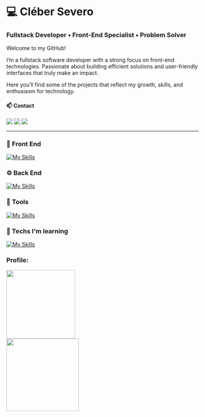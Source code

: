 ﻿

 # 💻 Cléber Severo

 ### Fullstack Developer • Front-End Specialist • Problem Solver

Welcome to my GitHub! 

I’m a fullstack software developer with a strong focus on front-end technologies. Passionate about building efficient solutions and user-friendly interfaces that truly make an impact.

Here you’ll find some of the projects that reflect my growth, skills, and enthusiasm for technology.

####  📫 Contact

<a href="https://cleber-severo-my-portfolio.vercel.app/#hero" target="_blank"><img src="https://img.shields.io/badge/-Portfolio-%236f42c1?style=for-the-badge&logo=personal-portfolio&logoColor=white"></a>
<a href="https://www.linkedin.com/in/cleber-severo/" target="_blank"><img src="https://img.shields.io/badge/-LinkedIn-%230077B5?style=for-the-badge&logo=linkedin&logoColor=white"></a>
<a href="mailto:clebersevero1998@gmail.com"><img src="https://img.shields.io/badge/Gmail-D14836?style=for-the-badge&logo=gmail&logoColor=white"></a>
<br>

---
### 🎨 Front End
[![My Skills](https://skillicons.dev/icons?i=ts,react,redux,tailwind,materialui,sass,bootstrap)](https://skillicons.dev) 
<br>
### ⚙️ Back End
[![My Skills](https://skillicons.dev/icons?i=nodejs,express,mysql,postgres)](https://skillicons.dev) 
<br>

### 🧰 Tools
[![My Skills](https://skillicons.dev/icons?i=vite,notion,git,github)](https://skillicons.dev) 


### 🧠 Techs I'm learning
[![My Skills](https://skillicons.dev/icons?i=next,nest,jest,docker)](https://skillicons.dev)
 <br>

### Profile:

 <img style="display: block" height="180em" src="https://github-readme-stats-git-masterrstaa-rickstaa.vercel.app/api?username=Cleber-severo&&show_icons=true&theme=radical"/>
 <img height="190em" src="https://github-readme-stats-git-masterrstaa-rickstaa.vercel.app/api/top-langs/?username=Cleber-severo&layout=compact&langs_count=7&theme=radical"/>


